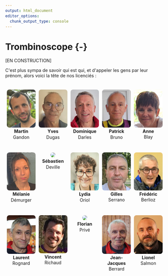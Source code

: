 ```yaml
---
output: html_document
editor_options: 
  chunk_output_type: console
---
```


# Trombinoscope {-}

[EN CONSTRUCTION]

C'est plus sympa de savoir qui est qui, et d'appeler les gens par leur prénom, alors voici la tête de nos licenciés :

<br>

<div style='display: flex; flex-wrap: wrap; justify-content: center; align-content: flex-start;'>
<div style='
      flex: 1 1 85px;
      height: 190px;
      margin: 5px;
      text-align: center;
      vertical-align: top;
    '><img src='trombi/Martin_GANDON.png' style='width:100%; max-width:95px; border-radius:8px;'><br><div style='height:70px; overflow:hidden; line-height:1.3em;'><strong>Martin</strong><br>Gandon</div></div>
<div style='
      flex: 1 1 85px;
      height: 190px;
      margin: 5px;
      text-align: center;
      vertical-align: top;
    '><img src='trombi/yves_dugas.png' style='width:100%; max-width:95px; border-radius:8px;'><br><div style='height:70px; overflow:hidden; line-height:1.3em;'><strong>Yves</strong><br>Dugas</div></div>
<div style='
      flex: 1 1 85px;
      height: 190px;
      margin: 5px;
      text-align: center;
      vertical-align: top;
    '><img src='trombi/dominique_darles.png' style='width:100%; max-width:95px; border-radius:8px;'><br><div style='height:70px; overflow:hidden; line-height:1.3em;'><strong>Dominique</strong><br>Darles</div></div>
<div style='
      flex: 1 1 85px;
      height: 190px;
      margin: 5px;
      text-align: center;
      vertical-align: top;
    '><img src='trombi/patrick_bruno.png' style='width:100%; max-width:95px; border-radius:8px;'><br><div style='height:70px; overflow:hidden; line-height:1.3em;'><strong>Patrick</strong><br>Bruno</div></div>
<div style='
      flex: 1 1 85px;
      height: 190px;
      margin: 5px;
      text-align: center;
      vertical-align: top;
    '><img src='trombi/anne_blay.png' style='width:100%; max-width:95px; border-radius:8px;'><br><div style='height:70px; overflow:hidden; line-height:1.3em;'><strong>Anne</strong><br>Blay</div></div>
<div style='
      flex: 1 1 85px;
      height: 190px;
      margin: 5px;
      text-align: center;
      vertical-align: top;
    '><img src='trombi/mélanie_démurger.png' style='width:100%; max-width:95px; border-radius:8px;'><br><div style='height:70px; overflow:hidden; line-height:1.3em;'><strong>Mélanie</strong><br>Démurger</div></div>
<div style='
      flex: 1 1 85px;
      height: 190px;
      margin: 5px;
      text-align: center;
      vertical-align: top;
    '><img src='trombi/sébastien_deville.png' style='width:100%; max-width:95px; border-radius:8px;'><br><div style='height:70px; overflow:hidden; line-height:1.3em;'><strong>Sébastien</strong><br>Deville</div></div>
<div style='
      flex: 1 1 85px;
      height: 190px;
      margin: 5px;
      text-align: center;
      vertical-align: top;
    '><img src='trombi/lydia_oriol.png' style='width:100%; max-width:95px; border-radius:8px;'><br><div style='height:70px; overflow:hidden; line-height:1.3em;'><strong>Lydia</strong><br>Oriol</div></div>
<div style='
      flex: 1 1 85px;
      height: 190px;
      margin: 5px;
      text-align: center;
      vertical-align: top;
    '><img src='trombi/gilles_serrano.png' style='width:100%; max-width:95px; border-radius:8px;'><br><div style='height:70px; overflow:hidden; line-height:1.3em;'><strong>Gilles</strong><br>Serrano</div></div>
<div style='
      flex: 1 1 85px;
      height: 190px;
      margin: 5px;
      text-align: center;
      vertical-align: top;
    '><img src='trombi/frédéric_berlioz.png' style='width:100%; max-width:95px; border-radius:8px;'><br><div style='height:70px; overflow:hidden; line-height:1.3em;'><strong>Frédéric</strong><br>Berlioz</div></div>
<div style='
      flex: 1 1 85px;
      height: 190px;
      margin: 5px;
      text-align: center;
      vertical-align: top;
    '><img src='trombi/laurent_rognard.png' style='width:100%; max-width:95px; border-radius:8px;'><br><div style='height:70px; overflow:hidden; line-height:1.3em;'><strong>Laurent</strong><br>Rognard</div></div>
<div style='
      flex: 1 1 85px;
      height: 190px;
      margin: 5px;
      text-align: center;
      vertical-align: top;
    '><img src='trombi/vincent_richaud.png' style='width:100%; max-width:95px; border-radius:8px;'><br><div style='height:70px; overflow:hidden; line-height:1.3em;'><strong>Vincent</strong><br>Richaud</div></div>
<div style='
      flex: 1 1 85px;
      height: 190px;
      margin: 5px;
      text-align: center;
      vertical-align: top;
    '><img src='trombi/florian_privé.png' style='width:100%; max-width:95px; border-radius:8px;'><br><div style='height:70px; overflow:hidden; line-height:1.3em;'><strong>Florian</strong><br>Privé</div></div>
<div style='
      flex: 1 1 85px;
      height: 190px;
      margin: 5px;
      text-align: center;
      vertical-align: top;
    '><img src='trombi/jean-jacques_berrard.png' style='width:100%; max-width:95px; border-radius:8px;'><br><div style='height:70px; overflow:hidden; line-height:1.3em;'><strong>Jean-Jacques</strong><br>Berrard</div></div>
<div style='
      flex: 1 1 85px;
      height: 190px;
      margin: 5px;
      text-align: center;
      vertical-align: top;
    '><img src='trombi/lionel_salmon.png' style='width:100%; max-width:95px; border-radius:8px;'><br><div style='height:70px; overflow:hidden; line-height:1.3em;'><strong>Lionel</strong><br>Salmon</div></div>
</div>
